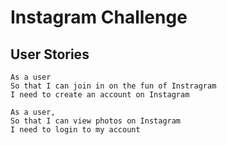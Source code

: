 Instagram Challenge
===================

## User Stories

```
As a user
So that I can join in on the fun of Instragram
I need to create an account on Instagram

As a user,
So that I can view photos on Instagram
I need to login to my account
```
